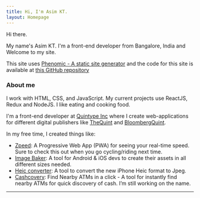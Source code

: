 ```yaml
---
title: Hi, I'm Asim KT.
layout: Homepage
---
```


Hi there.

My name's Asim KT. I'm a front-end developer from Bangalore, India and Welcome to my site.

This site uses [Phenomic - A static site generator](https://phenomic.io/) and the code for this site is available at
[this GitHub repository](https://github.com/asimkt/portfolio)

<h3>About me</h3>

I work with HTML, CSS, and JavaScript. My current projects use ReactJS, Redux and NodeJS.
I like eating and cooking food.

I'm a front-end developer at [Quintype Inc](http://quintype.com/) where I create web-applications for different digital publishers like
[TheQuint](http://thequint.com/) and [BloombergQuint](http://bloombergquint.com/).

In my free time, I created things like:

* [Zpeed](https://zpeed.in): A Progressive Web App (PWA) for seeing your real-time speed. Sure to check this out when you go cycling/riding next time.
* [Image Baker](https://img-bak.in): A tool for Android & iOS devs to create their assets in all different sizes needed.
* [Heic converter](https://converter.asimkt.com): A tool to convert the new iPhone Heic format to Jpeg.
* [Cashcovery](https://cashcovery.asimkt.com): Find Nearby ATMs in a click - A tool for instantly find nearby ATMs for quick discovery of cash. I’m still working on the name.

---
